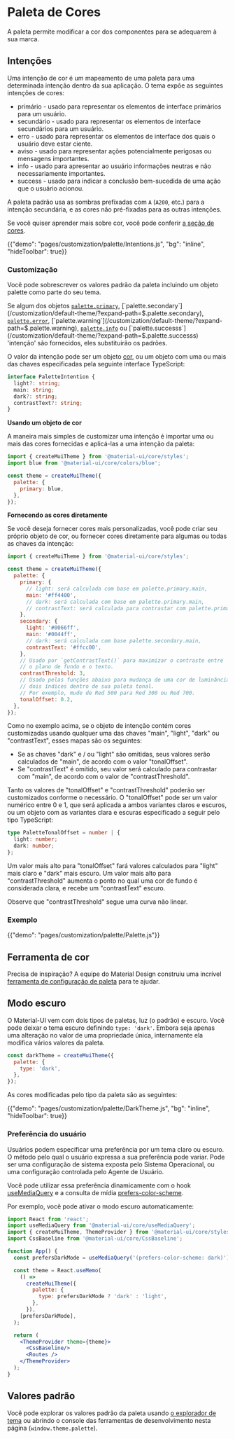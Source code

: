 # Paleta de Cores

<p class="description">A paleta permite modificar a cor dos componentes para se adequarem à sua marca.</p>

## Intenções

Uma intenção de cor é um mapeamento de uma paleta para uma determinada intenção dentro da sua aplicação. O tema expõe as seguintes intenções de cores:

- primário - usado para representar os elementos de interface primários para um usuário.
- secundário - usado para representar os elementos de interface secundários para um usuário.
- erro - usado para representar os elementos de interface dos quais o usuário deve estar ciente.
- aviso - usado para representar ações potencialmente perigosas ou mensagens importantes.
- info - usado para apresentar ao usuário informações neutras e não necessariamente importantes.
- success - usado para indicar a conclusão bem-sucedida de uma ação que o usuário acionou.

A paleta padrão usa as sombras prefixadas com `A` (`A200`, etc.) para a intenção secundária, e as cores não pré-fixadas para as outras intenções.

Se você quiser aprender mais sobre cor, você pode conferir [a seção de cores](/customization/color/).

{{"demo": "pages/customization/palette/Intentions.js", "bg": "inline", "hideToolbar": true}}

### Customização

Você pode sobrescrever os valores padrão da paleta incluindo um objeto palette como parte do seu tema.

Se algum dos objetos [`palette.primary`](/customization/default-theme/?expand-path=$.palette.primary), [`palette.secondary`](/customization/default-theme/?expand-path=$.palette.secondary), [`palette.error`](/customization/default-theme/?expand-path=$.palette.error), [`palette.warning`](/customization/default-theme/?expand-path=$.palette.warning), [`palette.info`](/customization/default-theme/?expand-path=$.palette.info) ou [`palette.successs`](/customization/default-theme/?expand-path=$.palette.successs) 'intenção' são fornecidos, eles substituirão os padrões.

O valor da intenção pode ser um objeto [cor](/customization/color/), ou um objeto com uma ou mais das chaves especificadas pela seguinte interface TypeScript:

```ts
interface PaletteIntention {
  light?: string;
  main: string;
  dark?: string;
  contrastText?: string;
}
```

**Usando um objeto de cor**

A maneira mais simples de customizar uma intenção é importar uma ou mais das cores fornecidas e aplicá-las a uma intenção da paleta:

```js
import { createMuiTheme } from '@material-ui/core/styles';
import blue from '@material-ui/core/colors/blue';

const theme = createMuiTheme({
  palette: {
    primary: blue,
  },
});
```

**Fornecendo as cores diretamente**

Se você deseja fornecer cores mais personalizadas, você pode criar seu próprio objeto de cor, ou fornecer cores diretamente para algumas ou todas as chaves da intenção:

```js
import { createMuiTheme } from '@material-ui/core/styles';

const theme = createMuiTheme({
  palette: {
    primary: {
      // light: será calculada com base em palette.primary.main,
      main: '#ff4400',
      // dark: será calculada com base em palette.primary.main,
      // contrastText: será calculada para contrastar com palette.primary.main
    },
    secondary: {
      light: '#0066ff',
      main: '#0044ff',
      // dark: será calculada com base palette.secondary.main,
      contrastText: '#ffcc00',
    },
    // Usado por `getContrastText()` para maximizar o contraste entre
    // o plano de fundo e o texto.
    contrastThreshold: 3,
    // Usado pelas funções abaixo para mudança de uma cor de luminância por aproximadamente
    // dois índices dentro de sua paleta tonal.
    // Por exemplo, mude de Red 500 para Red 300 ou Red 700.
    tonalOffset: 0.2,
  },
});
```

Como no exemplo acima, se o objeto de intenção contém cores customizadas usando qualquer uma das chaves "main", "light", "dark" ou "contrastText", esses mapas são os seguintes:

- Se as chaves "dark" e / ou "light" são omitidas, seus valores serão calculados de "main", de acordo com o valor "tonalOffset".
- Se "contrastText" é omitido, seu valor será calculado para contrastar com "main", de acordo com o valor de "contrastThreshold".

Tanto os valores de "tonalOffset" e "contrastThreshold" poderão ser customizados conforme o necessário. O "tonalOffset" pode ser um valor numérico entre 0 e 1, que será aplicada a ambos variantes claros e escuros, ou um objeto com as variantes clara e escuras especificado a seguir pelo tipo TypeScript:

```ts
type PaletteTonalOffset = number | {
  light: number;
  dark: number;
};
```

Um valor mais alto para "tonalOffset" fará valores calculados para "light" mais claro e "dark" mais escuro. Um valor mais alto para "contrastThreshold" aumenta o ponto no qual uma cor de fundo é considerada clara, e recebe um "contrastText" escuro.

Observe que "contrastThreshold" segue uma curva não linear.

### Exemplo

{{"demo": "pages/customization/palette/Palette.js"}}

## Ferramenta de cor

Precisa de inspiração? A equipe do Material Design construiu uma incrível [ferramenta de configuração de paleta](/customization/color/#color-tool) para te ajudar.

## Modo escuro

O Material-UI vem com dois tipos de paletas, luz (o padrão) e escuro. Você pode deixar o tema escuro definindo `type: 'dark'`. Embora seja apenas uma alteração no valor de uma propriedade única, internamente ela modifica vários valores da paleta.

```js
const darkTheme = createMuiTheme({
  palette: {
    type: 'dark',
  },
});
```

As cores modificadas pelo tipo da paleta são as seguintes:

{{"demo": "pages/customization/palette/DarkTheme.js", "bg": "inline", "hideToolbar": true}}

### Preferência do usuário

Usuários podem especificar uma preferência por um tema claro ou escuro. O método pelo qual o usuário expressa a sua preferência pode variar. Pode ser uma configuração de sistema exposta pelo Sistema Operacional, ou uma configuração controlada pelo Agente de Usuário.

Você pode utilizar essa preferência dinamicamente com o hook [useMediaQuery](/components/use-media-query/) e a consulta de mídia [prefers-color-scheme](https://developer.mozilla.org/en-US/docs/Web/CSS/@media/prefers-color-scheme).

Por exemplo, você pode ativar o modo escuro automaticamente:

```jsx
import React from 'react';
import useMediaQuery from '@material-ui/core/useMediaQuery';
import { createMuiTheme, ThemeProvider } from '@material-ui/core/styles';
import CssBaseline from '@material-ui/core/CssBaseline';

function App() {
  const prefersDarkMode = useMediaQuery('(prefers-color-scheme: dark)');

  const theme = React.useMemo(
    () =>
      createMuiTheme({
        palette: {
          type: prefersDarkMode ? 'dark' : 'light',
        },
      }),
    [prefersDarkMode],
  );

  return (
    <ThemeProvider theme={theme}>
      <CssBaseline/>
      <Routes />
    </ThemeProvider>
  );
}
```

## Valores padrão

Você pode explorar os valores padrão da paleta usando [o explorador de tema](/customization/default-theme/?expand-path=$.palette) ou abrindo o console das ferramentas de desenvolvimento nesta página (`window.theme.palette`).